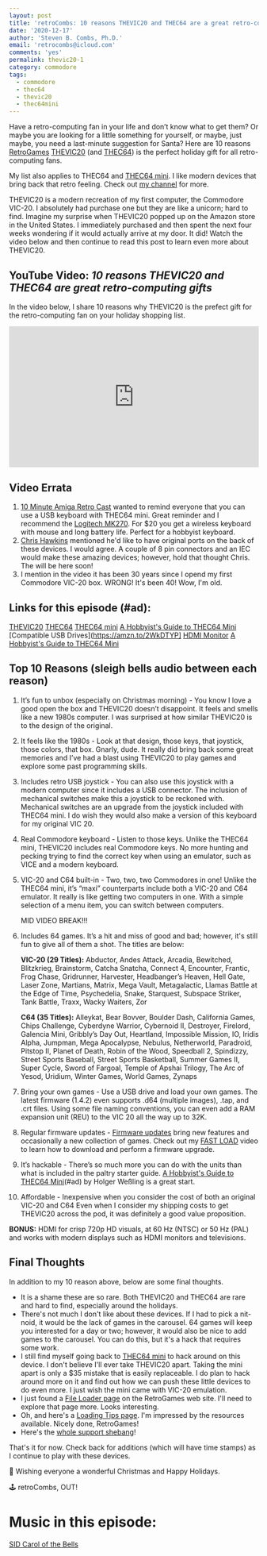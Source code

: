 ```yaml
---
layout: post
title: 'retroCombs: 10 reasons THEVIC20 and THEC64 are a great retro-computing gifts'
date: '2020-12-17'
author: 'Steven B. Combs, Ph.D.'
email: 'retrocombs@icloud.com'
comments: 'yes'
permalink: thevic20-1
category: commodore
tags:
  - commodore
  - thec64
  - thevic20
  - thec64mini
---
```


Have a retro-computing fan in your life and don’t know what to get them? Or maybe you are looking for a little something for yourself, or maybe, just maybe, you need a last-minute suggestion for Santa? Here are 10 reasons [RetroGames](https://retrogames.biz/) [THEVIC20](https://amzn.to/3mqqfOg) (and [THEC64](https://amzn.to/37qtT6H)) is the perfect holiday gift for all retro-computing fans.

My list also applies to THEC64 and [THEC64 mini](https://amzn.to/2IX3Omj). I like modern devices that bring back that retro feeling. Check out [my channel](https://www.youtube.com/stevencombs) for more.

THEVIC20 is a modern recreation of my first computer, the Commodore VIC-20. I absolutely had purchase one but they are like a unicorn; hard to find. Imagine my surprise when THEVIC20 popped up on the Amazon store in the United States. I immediately purchased and then spent the next four weeks wondering if it would actually arrive at my door. It did! Watch the video below and then continue to read this post to learn even more about THEVIC20.

## YouTube Video: _10 reasons THEVIC20 and THEC64 are great retro-computing gifts_

In the video below, I share 10 reasons why THEVIC20 is the prefect gift for the retro-computing fan on your holiday shopping list.

<div style="position:relative;padding-top:56.25%;"><p><iframe src="https://www.youtube.com/embed/QYr5078FzJE" frameborder="0" allowfullscreen="true" mozallowfullscreen="true" webkitallowfullscreen="true" style="position:absolute;top:0;left:0;width:100%;height:100%;"></iframe></p></div>

## Video Errata

1. [10 Minute Amiga Retro Cast](http://www.youtube.com/channel/UCSWXB7cc8mAtCjK8iXAJc1A) wanted to remind everyone that you can use a USB keyboard with THEC64 mini. Great reminder and I recommend the [Logitech MK270](https://amzn.to/3p4LmaS). For $20 you get a wireless keyboard with mouse and long battery life. Perfect for a hobbyist keyboard.
2. [Chris Hawkins](http://www.youtube.com/channel/UCqyCNJrfSsZ0G6B_jRz-UpA) mentioned he'd like to have original ports on the back of these devices. I would agree. A couple of 8 pin connectors and an IEC would make these amazing devices; however, hold that thought Chris. The [](https://www.stevencombs.com/mega65-1) will be here soon!
3. I mention in the video it has been 30 years since I opend my first Commodore VIC-20 box. WRONG! It's been 40! Wow, I'm old.

## Links for this episode (#ad):

[THEVIC20](https://amzn.to/37sww86)
[THEC64](https://amzn.to/2LKMYrR)
[THEC64 mini](https://amzn.to/3mn3v1P)
[A Hobbyist's Guide to THEC64 Mini](https://amzn.to/37rLZFj)
[Compatible USB Drives](https://amzn.to/2WkDTYP]
[HDMI Monitor](https://amzn.to/2KAiOqp)
[A Hobbyist's Guide to THEC64 Mini](https://amzn.to/37rLZFj)

## Top 10 Reasons (sleigh bells audio between each reason)

1. It’s fun to unbox (especially on Christmas morning) - You know I love a good open the box and THEVIC20 doesn’t disappoint. It feels and smells like a new 1980s computer. I was surprised at how similar THEVIC20 is to the design of the original.
2. It feels like the 1980s - Look at that design, those keys, that joystick, those colors, that box. Gnarly, dude. It really did bring back some great memories and I’ve had a blast using THEVIC20 to play games and explore some past programming skills.
3. Includes retro USB joystick - You can also use this joystick with a modern computer since it includes a USB connector. The inclusion of mechanical switches make this a joystick to be reckoned with. Mechanical switches are an upgrade from the joystick included with THEC64 mini. I do wish they would also make a version of this keyboard for my original VIC 20.
4. Real Commodore keyboard - Listen to those keys. Unlike the THEC64 mini, THEVIC20 includes real Commodore keys. No more hunting and pecking trying to find the correct key when using an emulator, such as VICE and a modern keyboard.
5. VIC-20 and C64 built-in - Two, two, two Commodores in one! Unlike the THEC64 mini, it’s “maxi” counterparts include both a VIC-20 and C64 emulator. It really is like getting two computers in one. With a simple selection of a menu item, you can switch between computers.

    MID VIDEO BREAK!!!

6. Includes 64 games. It’s a hit and miss of good and bad; however, it's still fun to give all of them a shot. The titles are below:

    **VIC-20 (29 Titles):** Abductor, Andes Attack, Arcadia, Bewitched, Blitzkrieg, Brainstorm, Catcha Snatcha, Connect 4, Encounter, Frantic, Frog Chase, Gridrunner, Harvester, Headbanger’s Heaven, Hell Gate, Laser Zone, Martians, Matrix, Mega Vault, Metagalactic, Llamas Battle at the Edge of Time, Psychedelia, Snake, Starquest, Subspace Striker, Tank Battle, Traxx, Wacky Waiters, Zor

    **C64 (35 Titles):** Alleykat, Bear Bovver, Boulder Dash, California Games, Chips Challenge, Cyberdyne Warrior, Cybernoid II, Destroyer, Firelord, Galencia Mini, Gribbly’s Day Out, Heartland, Impossible Mission, IO, Iridis Alpha, Jumpman, Mega Apocalypse, Nebulus, Netherworld, Paradroid, Pitstop II, Planet of Death, Robin of the Wood, Speedball 2, Spindizzy, Street Sports Baseball, Street Sports Basketball, Summer Games II, Super Cycle, Sword of Fargoal, Temple of Apshai Trilogy, The Arc of Yesod, Uridium, Winter Games, World Games, Zynaps

7. Bring your own games - Use a USB drive and load your own games. The latest firmware (1.4.2) even supports .d64 (multiple images), .tap, and .crt files. Using some file naming conventions, you can even add a RAM expansion unit (REU) to the VIC 20 all the way up to 32K.
8. Regular firmware updates - [Firmware updates](https://retrogames.biz/thec64/support/upgrade-thec64) bring new features and occasionally a new collection of games. Check out my [FAST LOAD](https://youtu.be/05VWxCgaZBk) video to learn how to download and perform a firmware upgrade.
9. It’s hackable - There’s so much more you can do with the units than what is included in the paltry starter guide. [A Hobbyist's Guide to THEC64 Mini](https://amzn.to/37rLZFj)(#ad) by Holger Weßling is a great start.
10. Affordable - Inexpensive when you consider the cost of both an original VIC-20 and C64 Even when I consider my shipping costs to get THEVIC20 across the pod, it was definitely a good value proposition.

**BONUS:** HDMI for crisp 720p HD visuals, at 60 Hz (NTSC) or 50 Hz (PAL) and works with modern displays such as HDMI monitors and televisions.

## Final Thoughts

In addition to my 10 reason above, below are some final thoughts.

* It is a shame these are so rare. Both THEVIC20 and THEC64 are rare and hard to find, especially around the holidays.
* There's not much I don't like about these devices. If I had to pick a nit-noid, it would be the lack of games in the carousel. 64 games will keep you interested for a day or two; however, it would also be nice to add games to the carousel. You can do this, but it's a hack that requires some work.
* I still find myself going back to [THEC64 mini](https://amzn.to/3mn3v1P) to hack around on this device. I don't believe I'll ever take THEVIC20 apart. Taking the mini apart is only a $35 mistake that is easily replaceable. I do plan to hack around more on it and find out how we can push these little devices to do even more. I just wish the mini came with VIC-20 emulation.
* I just found a [File Loader page](https://retrogames.biz/thec64/support/file-loader) on the RetroGames web site. I'll need to explore that page more. Looks interesting.
* Oh, and here's a [Loading Tips page](https://retrogames.biz/thec64/support/loading-tips). I'm impressed by the resources available. Nicely done, RetroGames!
* Here's the [whole support shebang](https://retrogames.biz/thec64/support)!

That's it for now. Check back for additions (which will have time stamps) as I continue to play with these devices.

🎅 Wishing everyone a wonderful Christmas and Happy Holidays.

🕹️ retroCombs, OUT!

# Music in this episode:

[SID Carol of the Bells](https://deepsid.chordian.net/?file=/Compute%27s%20Gazette%20SID%20Collection%20139/Carl_Benton/Carol_of_the_Bells.mus)
